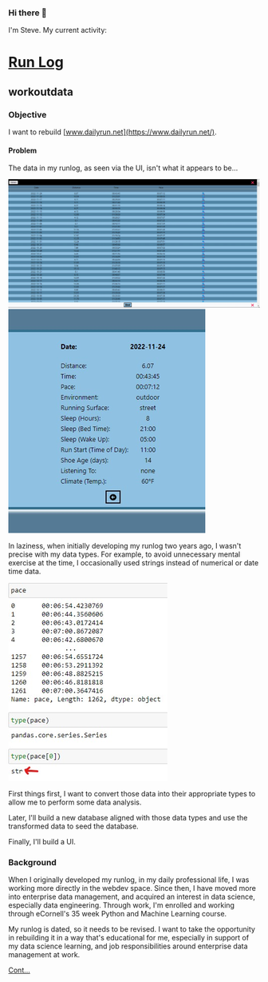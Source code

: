 ### Hi there 👋

<p>I'm Steve. My current activity:</p> 

# [Run Log](https://github.com/sbogucki12/workoutdata)

## workoutdata

### Objective

I want to rebuild [www.dailyrun.net](https://www.dailyrun.net/). 

#### Problem

The data in my runlog, as seen via the UI, isn't what it appears to be...

![runlogUI-original.jpg](https://raw.githubusercontent.com/sbogucki12/workoutdata/main/images/runlogUI-original.jpg "runlogUI-original.jpg")
![runlogUI-original-detail.jpg](https://raw.githubusercontent.com/sbogucki12/workoutdata/main/images/runlogUI-original-detail.jpg "runlogUI-original-detail.jpg")

In laziness, when initially developing my runlog two years ago, I wasn't precise with my data types.  For example, to avoid unnecessary mental exercise at the time, I occasionally used strings instead of numerical or date time data.  

![runlogUI-original.jpg](https://raw.githubusercontent.com/sbogucki12/workoutdata/main/images/data-problem-pace.jpg "data-problem-pace.jpg")

First things first, I want to convert those data into their appropriate types to allow me to perform some data analysis. 

Later, I'll build a new database aligned with those data types and use the transformed data to seed the database.  

Finally, I'll build a UI. 

### Background

When I originally developed my runlog, in my daily professional life, I was working more directly in the webdev space.  Since then, I have moved more into enterprise data management, and acquired an interest in data science, especially data engineering.  Through work, I'm enrolled and working through eCornell's 35 week Python and Machine Learning course.  

My runlog is dated, so it needs to be revised.  I want to take the opportunity in rebuilding it in a way that's educational for me, especially in support of my data science learning, and job responsibilities around enterprise data management at work.  

[Cont...](https://github.com/sbogucki12/workoutdata)
  
